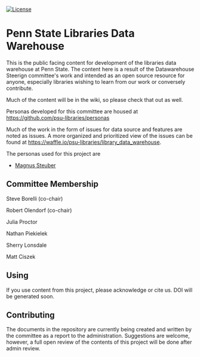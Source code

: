 [![License](https://img.shields.io/badge/License-Apache%202.0-blue.svg)](https://opensource.org/licenses/Apache-2.0)

# Penn State Libraries Data Warehouse

This is the public facing content for development of the libraries data warehouse at Penn State. The content here is a result of the Datawarehouse Steerign committee's work and intended as an open source resource for anyone, especially libraries wishing to learn from our work or conversely contribute.

Much of the content will be in the wiki, so please check that out as well.

Personas developed for this committee are housed at https://github.com/psu-libraries/personas

Much of the work in the form of issues for data source and features are noted as issues. A more organized and prioritized view of the issues can be found at https://waffle.io/psu-libraries/library_data_warehouse.

The personas used for this project are

* [Magnus Steuber](https://github.com/psu-libraries/personas/wiki/Magnus-Steuber)

## Committee Membership

Steve Borelli (co-chair)

Robert Olendorf (co-chair)

Julia Proctor

Nathan Piekielek

Sherry Lonsdale

Matt Ciszek

## Using

If you use content from this project, please acknowledge or cite us. DOI will be generated soon.

## Contributing

The documents in the repository are currently being created and written by the committee as a report to the administration. Suggestions are welcome, however, a full open review of the contents of this project will be done after admin review.


